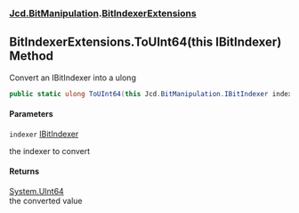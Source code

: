 ### [Jcd.BitManipulation](Jcd.BitManipulation.md 'Jcd.BitManipulation').[BitIndexerExtensions](Jcd.BitManipulation.BitIndexerExtensions.md 'Jcd.BitManipulation.BitIndexerExtensions')

## BitIndexerExtensions.ToUInt64(this IBitIndexer) Method

Convert an IBitIndexer into a ulong

```csharp
public static ulong ToUInt64(this Jcd.BitManipulation.IBitIndexer indexer);
```
#### Parameters

<a name='Jcd.BitManipulation.BitIndexerExtensions.ToUInt64(thisJcd.BitManipulation.IBitIndexer).indexer'></a>

`indexer` [IBitIndexer](Jcd.BitManipulation.IBitIndexer.md 'Jcd.BitManipulation.IBitIndexer')

the indexer to convert

#### Returns
[System.UInt64](https://docs.microsoft.com/en-us/dotnet/api/System.UInt64 'System.UInt64')  
the converted value